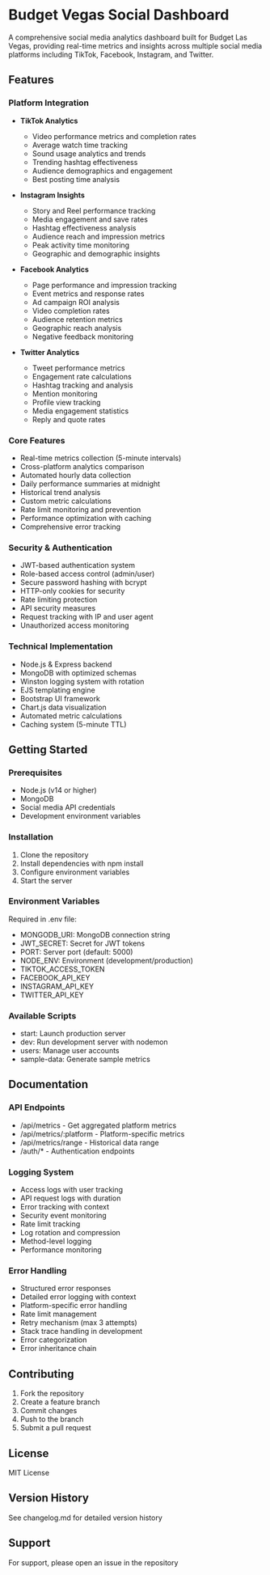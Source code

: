 # Budget Vegas Social Dashboard

A comprehensive social media analytics dashboard built for Budget Las Vegas, providing real-time metrics and insights across multiple social media platforms including TikTok, Facebook, Instagram, and Twitter.

## Features

### Platform Integration
- **TikTok Analytics**
  - Video performance metrics and completion rates
  - Average watch time tracking
  - Sound usage analytics and trends
  - Trending hashtag effectiveness
  - Audience demographics and engagement
  - Best posting time analysis

- **Instagram Insights**
  - Story and Reel performance tracking
  - Media engagement and save rates
  - Hashtag effectiveness analysis
  - Audience reach and impression metrics
  - Peak activity time monitoring
  - Geographic and demographic insights

- **Facebook Analytics**
  - Page performance and impression tracking
  - Event metrics and response rates
  - Ad campaign ROI analysis
  - Video completion rates
  - Audience retention metrics
  - Geographic reach analysis
  - Negative feedback monitoring

- **Twitter Analytics**
  - Tweet performance metrics
  - Engagement rate calculations
  - Hashtag tracking and analysis
  - Mention monitoring
  - Profile view tracking
  - Media engagement statistics
  - Reply and quote rates

### Core Features
- Real-time metrics collection (5-minute intervals)
- Cross-platform analytics comparison
- Automated hourly data collection
- Daily performance summaries at midnight
- Historical trend analysis
- Custom metric calculations
- Rate limit monitoring and prevention
- Performance optimization with caching
- Comprehensive error tracking

### Security & Authentication
- JWT-based authentication system
- Role-based access control (admin/user)
- Secure password hashing with bcrypt
- HTTP-only cookies for security
- Rate limiting protection
- API security measures
- Request tracking with IP and user agent
- Unauthorized access monitoring

### Technical Implementation
- Node.js & Express backend
- MongoDB with optimized schemas
- Winston logging system with rotation
- EJS templating engine
- Bootstrap UI framework
- Chart.js data visualization
- Automated metric calculations
- Caching system (5-minute TTL)

## Getting Started

### Prerequisites
- Node.js (v14 or higher)
- MongoDB
- Social media API credentials
- Development environment variables

### Installation
1. Clone the repository
2. Install dependencies with npm install
3. Configure environment variables
4. Start the server

### Environment Variables
Required in .env file:
- MONGODB_URI: MongoDB connection string
- JWT_SECRET: Secret for JWT tokens
- PORT: Server port (default: 5000)
- NODE_ENV: Environment (development/production)
- TIKTOK_ACCESS_TOKEN
- FACEBOOK_API_KEY
- INSTAGRAM_API_KEY
- TWITTER_API_KEY

### Available Scripts
- start: Launch production server
- dev: Run development server with nodemon
- users: Manage user accounts
- sample-data: Generate sample metrics

## Documentation

### API Endpoints
- /api/metrics - Get aggregated platform metrics
- /api/metrics/:platform - Platform-specific metrics
- /api/metrics/range - Historical data range
- /auth/* - Authentication endpoints

### Logging System
- Access logs with user tracking
- API request logs with duration
- Error tracking with context
- Security event monitoring
- Rate limit tracking
- Log rotation and compression
- Method-level logging
- Performance monitoring

### Error Handling
- Structured error responses
- Detailed error logging with context
- Platform-specific error handling
- Rate limit management
- Retry mechanism (max 3 attempts)
- Stack trace handling in development
- Error categorization
- Error inheritance chain

## Contributing
1. Fork the repository
2. Create a feature branch
3. Commit changes
4. Push to the branch
5. Submit a pull request

## License
MIT License

## Version History
See changelog.md for detailed version history

## Support
For support, please open an issue in the repository 